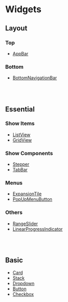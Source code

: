 # Widgets



## Layout
### Top
- [AppBar](https://api.flutter.dev/flutter/material/AppBar-class.html)
### Bottom
- [BottomNavigationBar](https://api.flutter.dev/flutter/material/BottomNavigationBar-class.html)

<br><br>

## Essential
### Show Items
- [ListView](https://api.flutter.dev/flutter/widgets/ListView-class.html)
- [GridView](https://api.flutter.dev/flutter/widgets/GridView-class.html)

### Show Components
- [Stepper](https://api.flutter.dev/flutter/material/Stepper-class.html)
- [TabBar](https://api.flutter.dev/flutter/material/TabBar-class.html)

### Menus
- [ExpansionTile](https://api.flutter.dev/flutter/material/ExpansionTile-class.html)
- [PopUpMenuButton](https://api.flutter.dev/flutter/material/PopupMenuButton-class.html)

### Others
- [RangeSlider](https://api.flutter.dev/flutter/material/RangeSlider-class.html)
- [LinearProgressIndicator](https://api.flutter.dev/flutter/material/LinearProgressIndicator-class.html)

<br><br>

## Basic
- [Card](https://api.flutter.dev/flutter/material/Card-class.html)
- [Stack](https://api.flutter.dev/flutter/widgets/Stack-class.html)
- [Dropdown](https://api.flutter.dev/flutter/material/DropdownButton-class.html)
- [Button](https://api.flutter.dev/flutter/material/ButtonStyleButton-class.html)
- [Checkbox](https://api.flutter.dev/flutter/material/CheckboxListTile-class.html)